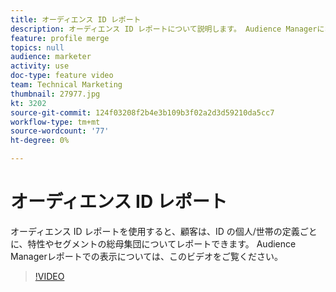 ```yaml
---
title: オーディエンス ID レポート
description: オーディエンス ID レポートについて説明します。 Audience Managerにおけるこのタイプのレポートを使用すると、特性またはセグメントの総母集団を、個人または ID の世帯の定義ごとにレポートできます。
feature: profile merge
topics: null
audience: marketer
activity: use
doc-type: feature video
team: Technical Marketing
thumbnail: 27977.jpg
kt: 3202
source-git-commit: 124f03208f2b4e3b109b3f02a2d3d59210da5cc7
workflow-type: tm+mt
source-wordcount: '77'
ht-degree: 0%

---
```



# オーディエンス ID レポート

オーディエンス ID レポートを使用すると、顧客は、ID の個人/世帯の定義ごとに、特性やセグメントの総母集団についてレポートできます。 Audience Managerレポートでの表示については、このビデオをご覧ください。

>[!VIDEO](https://video.tv.adobe.com/v/27977/?quality=12)
